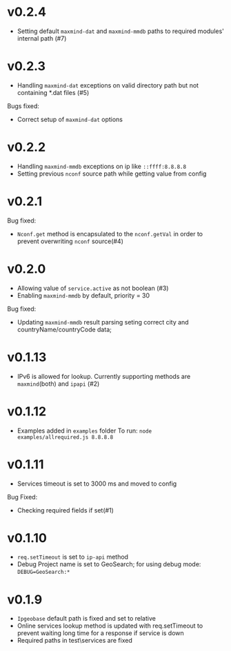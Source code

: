 # v0.2.4

- Setting default `maxmind-dat` and `maxmind-mmdb` paths to required modules' internal path (#7)


# v0.2.3

- Handling `maxmind-dat` exceptions on valid directory path but not containing *.dat files (#5)

Bugs fixed:
- Correct setup of `maxmind-dat` options


# v0.2.2

- Handling `maxmind-mmdb`  exceptions on ip like `::ffff:8.8.8.8`
- Setting previous `nconf` source path while getting value from config


# v0.2.1

Bug fixed:
- `Nconf.get` method is encapsulated to the `nconf.getVal` in order to prevent overwriting `nconf` source(#4)


# v0.2.0

- Allowing value of `service.active` as not boolean (#3)
- Enabling `maxmind-mmdb` by default, priority = 30

Bug fixed:
- Updating `maxmind-mmdb` result parsing seting correct city and countryName/countryCode data;


# v0.1.13

- IPv6 is allowed for lookup. Currently supporting methods are `maxmind`(both) and `ipapi` (#2)


# v0.1.12

- Examples added in `examples` folder
  To run: `node examples/allrequired.js 8.8.8.8`


# v0.1.11

- Services timeout is set to 3000 ms and moved to config

Bug Fixed:
- Checking required fields if set(#1)


# v0.1.10

- `req.setTimeout` is set to `ip-api` method
- Debug Project name is set to GeoSearch; for using debug mode: `DEBUG=GeoSearch:*`


# v0.1.9

- `Ipgeobase` default path is fixed and set to relative
- Online services lookup method is updated with req.setTimeout to prevent waiting long time for a response if service is down
- Required paths in test\services are fixed
